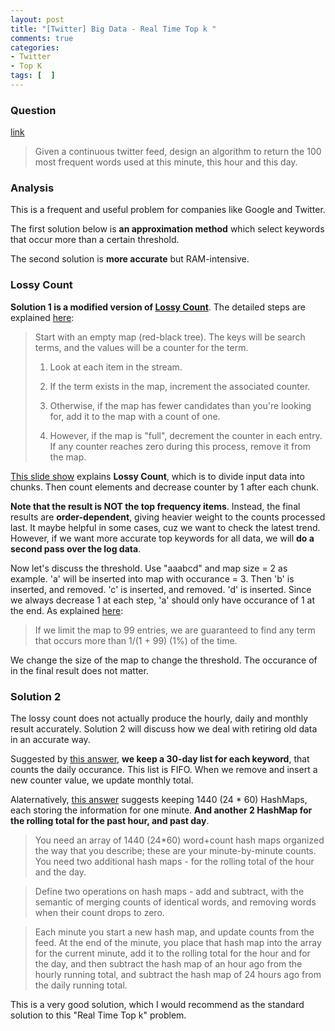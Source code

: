 ```yaml
---
layout: post
title: "[Twitter] Big Data - Real Time Top k "
comments: true
categories:
- Twitter
- Top K
tags: [  ]
---
```


### Question 

[link](http://stackoverflow.com/questions/10189685/realtime-tracking-of-top-100-twitter-words-per-min-hour-day)

> Given a continuous twitter feed, design an algorithm to return the 100 most
frequent words used at this minute, this hour and this day. 

### Analysis

This is a frequent and useful problem for companies like Google and Twitter. 

The first solution below is __an approximation method__ which select keywords that occur more than a certain threshold. 

The second solution is __more accurate__ but RAM-intensive. 

### Lossy Count

__Solution 1 is a modified version of [Lossy Count](http://stackoverflow.com/a/8033083)__. The detailed steps are explained [here](http://stackoverflow.com/a/3260905): 

> Start with an empty map (red-black tree). The keys will be search terms, and the values will be a counter for the term. 
>
> 1. Look at each item in the stream.
>
> 1. If the term exists in the map, increment the associated counter.
>
> 1. Otherwise, if the map has fewer candidates than you're looking for, add it to the map with a count of one.
>
> 1. However, if the map is "full", decrement the counter in each entry. If any counter reaches zero during this process, remove it from the map.

[This slide show](http://www.cse.ust.hk/vldb2002/VLDB2002-proceedings/slides/S10P03slides.pdf) explains __Lossy Count__, which is to divide input data into chunks. Then count elements and decrease counter by 1 after each chunk. 

__Note that the result is NOT the top frequency items__. Instead, the final results are __order-dependent__, giving heavier weight to the counts processed last. It maybe helpful in some cases, cuz we want to check the latest trend. However, if we want more accurate top keywords for all data, we will __do a second pass over the log data__. 

Now let's discuss the threshold. Use "aaabcd" and map size = 2 as example. 'a' will be inserted into map with occurance = 3. Then 'b' is inserted, and removed. 'c' is inserted, and removed. 'd' is inserted. Since we always decrease 1 at each step, 'a' should only have occurance of 1 at the end. As explained [here](http://stackoverflow.com/a/3260905): 

> If we limit the map to 99 entries, we are guaranteed to find any term that occurs more than 1/(1 + 99) (1%) of the time. 

We change the size of the map to change the threshold. The occurance of in the final result does not matter. 

### Solution 2

The lossy count does not actually produce the hourly, daily and monthly result accurately. Solution 2 will discuss how we deal with retiring old data in an accurate way. 

Suggested by [this answer](http://stackoverflow.com/a/3260768), __we keep a 30-day list for each keyword__, that counts the daily occurance. This list is FIFO. When we remove and insert a new counter value, we update monthly total. 

Alaternatively, [this answer](http://stackoverflow.com/a/10190836) suggests keeping 1440 (24 * 60) HashMaps, each storing the information for one minute. __And another 2 HashMap for the rolling total for the past hour, and past day__. 

> You need an array of 1440 (24*60) word+count hash maps organized the way that you describe; these are your minute-by-minute counts. You need two additional hash maps - for the rolling total of the hour and the day.

> Define two operations on hash maps - add and subtract, with the semantic of merging counts of identical words, and removing words when their count drops to zero.

> Each minute you start a new hash map, and update counts from the feed. At the end of the minute, you place that hash map into the array for the current minute, add it to the rolling total for the hour and for the day, and then subtract the hash map of an hour ago from the hourly running total, and subtract the hash map of 24 hours ago from the daily running total.

This is a very good solution, which I would recommend as the standard solution to this "Real Time Top k" problem. 
